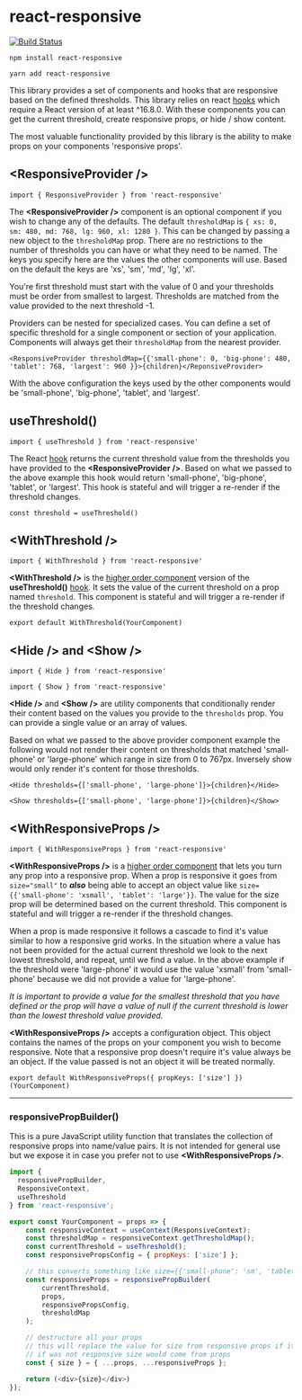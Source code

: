 # react-responsive

[![Build Status](https://travis-ci.com/libertymutual/react-responsive.svg?branch=master)](https://travis-ci.com/libertymutual/react-responsive)

`npm install react-responsive`

`yarn add react-responsive`

This library provides a set of components and hooks that are responsive based on the defined thresholds. This library relies on react [hooks](https://reactjs.org/docs/hooks-overview.html) which require a React version of at least ^16.8.0.  With these components you can get the current threshold, create responsive props, or hide / show content.

The most valuable functionality provided by this library is the ability to make props on your components 'responsive props'.

## <ResponsiveProvider \/>

`import { ResponsiveProvider } from 'react-responsive'`

The **<ResponsiveProvider \/>** component is an optional component if you wish to change any of the defaults. The default `thresholdMap` is `{ xs: 0, sm: 480, md: 768, lg: 960, xl: 1280 }`. This can be changed by passing a new object to the `thresholdMap` prop. There are no restrictions to the number of thresholds you can have or what they need to be named. The keys you specify here are the values the other components will use. Based on the default the keys are 'xs', 'sm', 'md', 'lg', 'xl'.

You're first threshold must start with the value of 0 and your thresholds must be order from smallest to largest. Thresholds are matched from the value provided to the next threshold -1.

Providers can be nested for specialized cases. You can define a set of specific threshold for a single component or section of your application. Components will always get their `thresholdMap` from the nearest provider.

`<ResponsiveProvider thresholdMap={{'small-phone': 0, 'big-phone': 480, 'tablet': 768, 'largest': 960 }}>{children}</ReponsiveProvider>`

With the above configuration the keys used by the other components would be 'small-phone', 'big-phone', 'tablet', and 'largest'.

## useThreshold()

`import { useThreshold } from 'react-responsive'`

The React [hook](https://reactjs.org/docs/hooks-overview.html) returns the current threshold value from the thresholds you have provided to the **<ResponsiveProvider \/>**. Based on what we passed to the above example this hook would return 'small-phone', 'big-phone', 'tablet', or 'largest'. This hook is stateful and will trigger a re-render if the threshold changes.

`const threshold = useThreshold()`

## <WithThreshold \/>

`import { WithThreshold } from 'react-responsive'`

**<WithThreshold \/>** is the [higher order component](https://reactjs.org/docs/higher-order-components.html) version of the **useThreshold()** [hook](https://reactjs.org/docs/hooks-overview.html). It sets the value of the current threshold on a prop named `threshold`. This component is stateful and will trigger a re-render if the threshold changes.

`export default WithThreshold(YourComponent)`

## <Hide \/> and <Show \/>

`import { Hide } from 'react-responsive'`

`import { Show } from 'react-responsive'`

**<Hide \/>** and **<Show \/>** are utility components that conditionally render their content based on the values you provide to the `thresholds` prop. You can provide a single value or an array of values.

Based on what we passed to the above provider component example the following would not render their content on thresholds that matched 'small-phone' or 'large-phone' which range in size from 0 to 767px. Inversely show would only render it's content for those thresholds.

`<Hide thresholds={['small-phone', 'large-phone']}>{children}</Hide>`

`<Show thresholds={['small-phone', 'large-phone']}>{children}</Show>`

## <WithResponsiveProps \/>

`import { WithResponsiveProps } from 'react-responsive'`

**<WithResponsiveProps \/>** is a [higher order component](https://reactjs.org/docs/higher-order-components.html) that lets you turn any prop into a responsive prop. When a prop is responsive it goes from `size="small"` to **_also_** being able to accept an object value like `size={{'small-phone': 'xsmall', 'tablet': 'large'}}`. The value for the size prop will be determined based on the current threshold. This component is stateful and will trigger a re-render if the threshold changes.

When a prop is made responsive it follows a cascade to find it's value similar to how a responsive grid works. In the situation where a value has not been provided for the actual current threshold we look to the next lowest threshold, and repeat, until we find a value. In the above example if the threshold were 'large-phone' it would use the value 'xsmall' from 'small-phone' because we did not provide a value for 'large-phone'.

_It is important to provide a value for the smallest threshold that you have defined or the prop will have a value of null if the current threshold is lower than the lowest threshold value provided._

**<WithResponsiveProps \/>** accepts a configuration object. This object contains the names of the props on your component you wish to become responsive. Note that a responsive prop doesn't require it's value always be an object. If the value passed is not an object it will be treated normally.

`export default WithResponsiveProps({ propKeys: ['size'] })(YourComponent)`

---

### responsivePropBuilder()

This is a pure JavaScript utility function that translates the collection of responsive props into name/value pairs. It is not intended for general use but we expose it in case you prefer not to use **<WithResponsiveProps \/>**.

```js
import {
  responsivePropBuilder,
  ResponsiveContext,
  useThreshold
} from 'react-responsive';

export const YourComponent = props => {
    const responsiveContext = useContext(ResponsiveContext);
    const thresholdMap = responsiveContext.getThresholdMap();
    const currentThreshold = useThreshold();
    const responsivePropsConfig = { propKeys: ['size'] };

    // this converts something like size={{'small-phone': 'sm', 'tablet': 'lg'}} to {size:'sm'} if the current threshold was 'small-phone'
    const responsiveProps = responsivePropBuilder(
        currentThreshold,
        props,
        responsivePropsConfig,
        thresholdMap
    );

    // destructure all your props
    // this will replace the value for size from responsive props if it was responsive
    // if was not responsive size would come from props
    const { size } = { ...props, ...responsiveProps };

    return (<div>{size}</div>)
});
```
